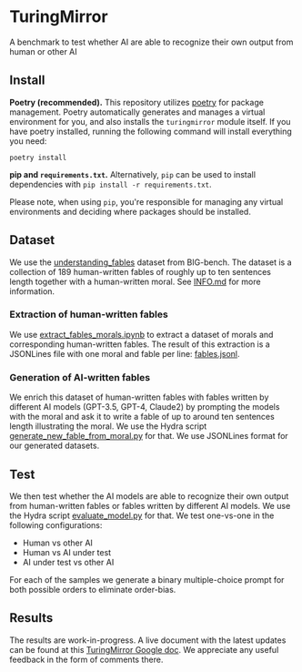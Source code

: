 # TuringMirror
A benchmark to test whether AI are able to recognize their own output from human or other AI

## Install

**Poetry (recommended).** This repository utilizes [poetry](https://python-poetry.org/) for package management. Poetry automatically generates and manages a virtual environment for you, and also installs the `turingmirror` module itself. If you have poetry installed, running the following command will install everything you need:

```commandline
poetry install
```

**pip and `requirements.txt`.** Alternatively, `pip` can be used to install dependencies with `pip install -r requirements.txt`.

Please note, when using `pip`, you're responsible for managing any virtual environments and deciding where packages should be installed.

## Dataset
We use the [understanding_fables](https://github.com/google/BIG-bench/blob/main/bigbench/benchmark_tasks/understanding_fables/task.json) dataset from BIG-bench.
The dataset is a collection of 189 human-written fables of roughly up to ten sentences length together with a human-written moral.
See [INFO.md](data%2Fraw%2FINFO.md) for more information.

### Extraction of human-written fables
We use [extract_fables_morals.ipynb](scripts%2Fextract_fables_morals.ipynb) to extract a dataset of morals and corresponding human-written fables.
The result of this extraction is a JSONLines file with one moral and fable per line: [fables.jsonl](data%2Ffables%2Fmodel.name%3Dhuman%2Ffables.jsonl).

### Generation of AI-written fables
We enrich this dataset of human-written fables with fables written by different AI models (GPT-3.5, GPT-4, Claude2) by prompting the models with the moral and ask it to write a fable of up to around ten sentences length illustrating the moral.
We use the Hydra script [generate_new_fable_from_moral.py](scripts%2Fgenerate_new_fable_from_moral.py) for that.
We use JSONLines format for our generated datasets.

## Test
We then test whether the AI models are able to recognize their own output from human-written fables or fables written by different AI models.
We use the Hydra script [evaluate_model.py](scripts%2Fevaluate_model.py) for that.
We test one-vs-one in the following configurations:

- Human vs other AI
- Human vs AI under test
- AI under test vs other AI

For each of the samples we generate a binary multiple-choice prompt for both possible orders to eliminate order-bias.

## Results
The results are work-in-progress. A live document with the latest updates can be found at this [TuringMirror Google doc](https://docs.google.com/document/d/1pnrvOeILEJ_RJt4VvHMmi9rZK99b8w1wMwYlH3Y5EcQ/edit?pli=1). We appreciate any useful feedback in the form of comments there.
